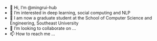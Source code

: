 - 👋 Hi, I’m @mingrui-hub
- 👀 I’m interested in deep learning, social computing and NLP
- 🌱 I am now a graduate student at the School of Computer Science and Engineering, Southeast University
- 💞️ I’m looking to collaborate on ...
- 📫 How to reach me ...

<!---
mingrui-hub/mingrui-hub is a ✨ special ✨ repository because its `README.md` (this file) appears on your GitHub profile.
You can click the Preview link to take a look at your changes.
--->
